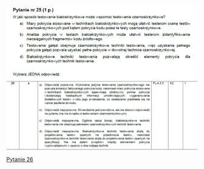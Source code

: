 ![img.png](../Pytania/screeny/img_24.png)
![img.png](screeny/img_24.png)

[Pytanie 26](../Pytania/Pyt_26.md)